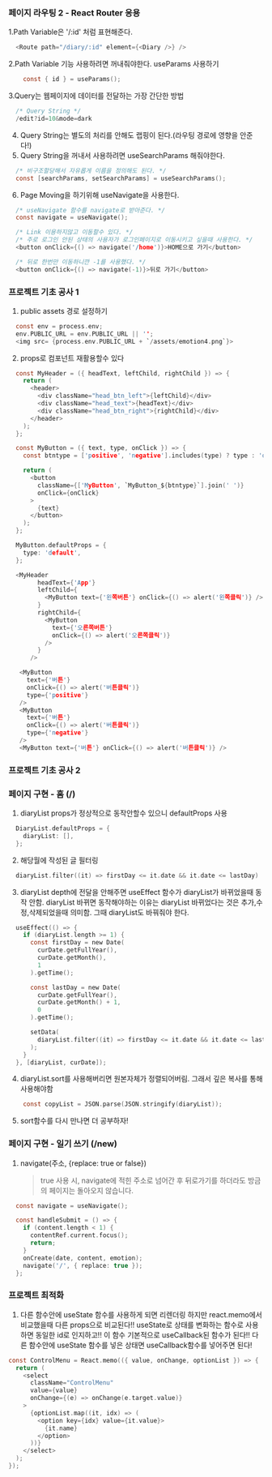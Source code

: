 ### 페이지 라우팅 2 - React Router 응용

1.Path Variable은 '/:id' 처럼 표현해준다.

```c
  <Route path="/diary/:id" element={<Diary />} />
```

2.Path Variable 기능 사용하려면 꺼내줘야한다. useParams 사용하기

```c
    const { id } = useParams();
```

3.Query는 웹페이지에 데이터를 전달하는 가장 간단한 방법

```c
  /* Query String */
  /edit?id=10&mode=dark
```

4. Query String는 별도의 처리를 안해도 랩핑이 된다.(라우팅 경로에 영향을 안준다!)
5. Query String을 꺼내서 사용하려면 useSearchParams 해줘야한다.

```c
  /* 비구조할당해서 자유롭게 이름을 정의해도 된다. */
  const [searchParams, setSearchParams] = useSearchParams();
```

6. Page Moving을 하기위해 useNavigate을 사용한다.

```c
  /* useNavigate 함수를 navigate로 받아준다. */
  const navigate = useNavigate();
```

```c
  /* Link 이용하지않고 이동할수 있다. */
  /* 주로 로그인 안된 상태의 사용자가 로그인페이지로 이동시키고 싶을때 사용한다. */
  <button onClick={() => navigate('/home')}>HOME으로 가기</button>
```

```c
  /* 뒤로 한번만 이동하니깐 -1를 사용했다. */
  <button onClick={() => navigate(-1)}>뒤로 가기</button>
```

### 프로젝트 기초 공사 1

1. public assets 경로 설정하기

```c
  const env = process.env;
  env.PUBLIC_URL = env.PUBLIC_URL || '';
  <img src= {process.env.PUBLIC_URL + `/assets/emotion4.png`}>
```

2. props로 컴포넌트 재활용할수 있다

```c
  const MyHeader = ({ headText, leftChild, rightChild }) => {
    return (
      <header>
        <div className="head_btn_left">{leftChild}</div>
        <div className="head_text">{headText}</div>
        <div className="head_btn_right">{rightChild}</div>
      </header>
    );
  };
```

```c
  const MyButton = ({ text, type, onClick }) => {
    const btntype = ['positive', 'negative'].includes(type) ? type : 'default';

    return (
      <button
        className={['MyButton', `MyButton_${btntype}`].join(' ')}
        onClick={onClick}
      >
        {text}
      </button>
    );
  };

  MyButton.defaultProps = {
    type: 'default',
  };
```

```c
  <MyHeader
        headText={'App'}
        leftChild={
          <MyButton text={'왼쪽버튼'} onClick={() => alert('왼쪽클릭')} />
        }
        rightChild={
          <MyButton
            text={'오른쪽버튼'}
            onClick={() => alert('오른쪽클릭')}
          />
        }
      />
```

```c
   <MyButton
     text={'버튼'}
     onClick={() => alert('버튼클릭')}
     type={'positive'}
   />
   <MyButton
     text={'버튼'}
     onClick={() => alert('버튼클릭')}
     type={'negative'}
   />
   <MyButton text={'버튼'} onClick={() => alert('버튼클릭')} />
```

### 프로젝트 기초 공사 2

### 페이지 구현 - 홈 (/)

1. diaryList props가 정상적으로 동작안할수 있으니 defaultProps 사용

```c
  DiaryList.defaultProps = {
    diaryList: [],
  };
```

2. 해당월에 작성된 글 필터링

```c
  diaryList.filter((it) => firstDay <= it.date && it.date <= lastDay)
```

3.  diaryList depth에 전달을 안해주면 useEffect 함수가 diaryList가 바뀌었을때 동작 안함. diaryList 바뀌면 동작해야하는 이유는 diaryList 바뀌었다는 것은 추가,수정,삭제되었을때 의미함. 그때 diaryList도 바꿔줘야 한다.

```c
  useEffect(() => {
    if (diaryList.length >= 1) {
      const firstDay = new Date(
        curDate.getFullYear(),
        curDate.getMonth(),
        1
      ).getTime();

      const lastDay = new Date(
        curDate.getFullYear(),
        curDate.getMonth() + 1,
        0
      ).getTime();

      setData(
        diaryList.filter((it) => firstDay <= it.date && it.date <= lastDay)
      );
    }
  }, [diaryList, curDate]);
```

4. diaryList.sort를 사용해버리면 원본자체가 정렬되어버림. 그래서 깊은 복사를 통해 사용해야함

```c
    const copyList = JSON.parse(JSON.stringify(diaryList));
```

5. sort함수를 다시 만나면 더 공부하자!

### 페이지 구현 - 일기 쓰기 (/new)

1. navigate(주소, {replace: true or false})
   > true 사용 시, navigate에 적힌 주소로 넘어간 후 뒤로가기를 하더라도 방금의 페이지는 돌아오지 않습니다.

```c
  const navigate = useNavigate();

  const handleSubmit = () => {
    if (content.length < 1) {
      contentRef.current.focus();
      return;
    }
    onCreate(date, content, emotion);
    navigate('/', { replace: true });
  };
```

### 프로젝트 최적화

1. 다른 함수안에 useState 함수를 사용하게 되면 리렌더링 하지만 react.memo에서 비교했을때 다른 props으로 비교된다!! useState로 상태를 변화하는 함수로 사용하면 동일한 id로 인지하고!! 이 함수 기본적으로 useCallback된 함수가 된다!! 다른 함수안에 useState 함수를 넣은 상태면 useCallback함수를 넣어주면 된다!

```c
const ControlMenu = React.memo(({ value, onChange, optionList }) => {
  return (
    <select
      className="ControlMenu"
      value={value}
      onChange={(e) => onChange(e.target.value)}
    >
      {optionList.map((it, idx) => (
        <option key={idx} value={it.value}>
          {it.name}
        </option>
      ))}
    </select>
  );
});
```
